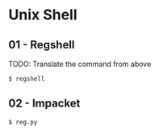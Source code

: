# Unix Shell

## 01 - Regshell

TODO: Translate the command from above

`$ regshell`

## 02 - Impacket

`$ reg.py`